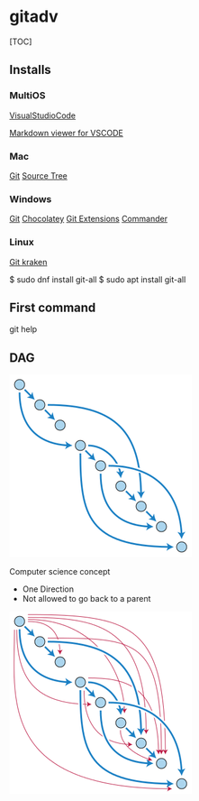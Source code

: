 # gitadv

[TOC]

## Installs

### MultiOS

[VisualStudioCode](https://code.visualstudio.com/download)

[Markdown viewer for VSCODE](https://marketplace.visualstudio.com/items?itemName=hbrok.markdown-preview-bitbucket)

### Mac
[Git](https://git-scm.com/download/mac)
[Source Tree](https://www.sourcetreeapp.com/)

### Windows
[Git](https://git-scm.com/download/win)
[Chocolatey](https://chocolatey.org/packages/git)
[Git Extensions](http://gitextensions.github.io/)
[Commander](http://cmder.net/)

### Linux
[Git kraken](https://www.gitkraken.com/download)

$ sudo dnf install git-all
$ sudo apt install git-all

## First command
git help

## DAG
![Directed acyclic graph](Topological_Ordering.png)

Computer science concept

* One Direction
* Not allowed to go back to a parent

![Transistive closure](Transitive_Closure.png)